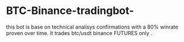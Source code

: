 # BTC-Binance-tradingbot-
this bot is base on technical analisys confirmations with a 80% winrate proven over time.
It trades btc/usdt 
 binance FUTURES only .
